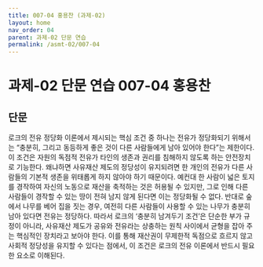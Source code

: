 ```yaml
---
title: 007-04 홍용찬 (과제-02)
layout: home
nav_order: 04
parent: 과제-02 단문 연습
permalink: /asmt-02/007-04
---
```


# 과제-02 단문 연습 007-04 홍용찬 

## 단문

로크의 전유 정당화 이론에서 제시되는 핵심 조건 중 하나는 전유가 정당화되기 위해서는 “충분히, 그리고 동등하게 좋은 것이 다른 사람들에게 남아 있어야 한다”는 제한이다. 이 조건은 자원의 독점적 전유가 타인의 생존과 권리를 침해하지 않도록 하는 안전장치로 기능한다. 왜냐하면 사유재산 제도의 정당성이 유지되려면 한 개인의 전유가 다른 사람들의 기본적 생존을 위태롭게 하지 않아야 하기 때문이다. 예컨대 한 사람이 넓은 토지를 경작하여 자신의 노동으로 재산을 축적하는 것은 허용될 수 있지만, 그로 인해 다른 사람들이 경작할 수 있는 땅이 전혀 남지 않게 된다면 이는 정당화될 수 없다. 반대로 숲에서 나무를 베어 집을 짓는 경우, 여전히 다른 사람들이 사용할 수 있는 나무가 충분히 남아 있다면 전유는 정당하다. 따라서 로크의 ‘충분히 남겨두기 조건’은 단순한 부가 규정이 아니라, 사유재산 제도가 공유와 전유라는 상충하는 원칙 사이에서 균형을 잡아 주는 핵심적인 장치라고 보아야 한다. 이를 통해 재산권이 무제한적 독점으로 흐르지 않고 사회적 정당성을 유지할 수 있다는 점에서, 이 조건은 로크의 전유 이론에서 반드시 필요한 요소로 이해된다.
